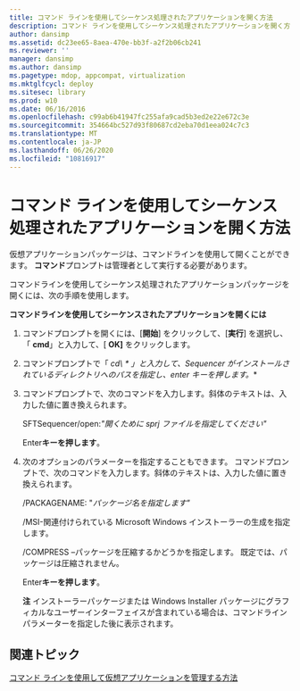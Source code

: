 ```yaml
---
title: コマンド ラインを使用してシーケンス処理されたアプリケーションを開く方法
description: コマンド ラインを使用してシーケンス処理されたアプリケーションを開く方法
author: dansimp
ms.assetid: dc23ee65-8aea-470e-bb3f-a2f2b06cb241
ms.reviewer: ''
manager: dansimp
ms.author: dansimp
ms.pagetype: mdop, appcompat, virtualization
ms.mktglfcycl: deploy
ms.sitesec: library
ms.prod: w10
ms.date: 06/16/2016
ms.openlocfilehash: c99ab6b41947fc255afa9cad5b3ed2e22e672c3e
ms.sourcegitcommit: 354664bc527d93f80687cd2eba70d1eea024c7c3
ms.translationtype: MT
ms.contentlocale: ja-JP
ms.lasthandoff: 06/26/2020
ms.locfileid: "10816917"
---
```

# コマンド ラインを使用してシーケンス処理されたアプリケーションを開く方法


仮想アプリケーションパッケージは、コマンドラインを使用して開くことができます。 **コマンド**プロンプトは管理者として実行する必要があります。

コマンドラインを使用してシーケンス処理されたアプリケーションパッケージを開くには、次の手順を使用します。

**コマンドラインを使用してシーケンスされたアプリケーションを開くには**

1.  コマンドプロンプトを開くには、[**開始**] をクリックして、[**実行**] を選択し、「 **cmd**」と入力して、[ **OK]** をクリックします。

2.  コマンドプロンプトで「 **cd\ \** 」と入力して、Sequencer がインストールされているディレクトリへのパスを指定し、enter キーを押し**ます。**

3.  コマンドプロンプトで、次のコマンドを入力します。斜体のテキストは、入力した値に置き換えられます。

    SFTSequencer/open:*"開くために sprj ファイルを指定してください"*

    Enter**キーを押します**。

4.  次のオプションのパラメーターを指定することもできます。 コマンドプロンプトで、次のコマンドを入力します。斜体のテキストは、入力した値に置き換えられます。

    /PACKAGENAME: "*パッケージ名を指定します"*

    /MSI-関連付けられている Microsoft Windows インストーラーの生成を指定します。

    /COMPRESS –パッケージを圧縮するかどうかを指定します。 既定では、パッケージは圧縮されません。

    Enter**キーを押します**。

    **注** インストーラーパッケージまたは Windows Installer パッケージにグラフィカルなユーザーインターフェイスが含まれている場合は、コマンドラインパラメーターを指定した後に表示されます。

     

## 関連トピック


[コマンド ラインを使用して仮想アプリケーションを管理する方法](how-to-manage-virtual-applications-using-the-command-line.md)

 

 





